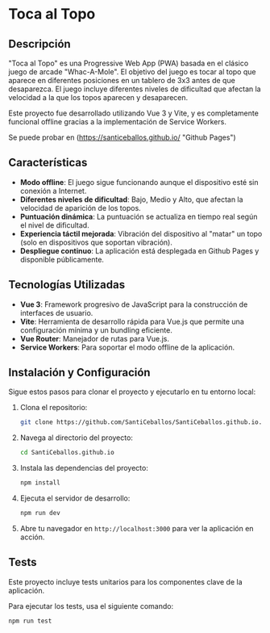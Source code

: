 # Toca al Topo

## Descripción

"Toca al Topo" es una Progressive Web App (PWA) basada en el clásico juego de arcade "Whac-A-Mole". El objetivo del juego es tocar al topo que aparece en diferentes posiciones en un tablero de 3x3 antes de que desaparezca. El juego incluye diferentes niveles de dificultad que afectan la velocidad a la que los topos aparecen y desaparecen.

Este proyecto fue desarrollado utilizando Vue 3 y Vite, y es completamente funcional offline gracias a la implementación de Service Workers.

Se puede probar en (https://santiceballos.github.io/ "Github Pages")

## Características

- **Modo offline**: El juego sigue funcionando aunque el dispositivo esté sin conexión a Internet.
- **Diferentes niveles de dificultad**: Bajo, Medio y Alto, que afectan la velocidad de aparición de los topos.
- **Puntuación dinámica**: La puntuación se actualiza en tiempo real según el nivel de dificultad.
- **Experiencia táctil mejorada**: Vibración del dispositivo al "matar" un topo (solo en dispositivos que soportan vibración).
- **Despliegue continuo**: La aplicación está desplegada en Github Pages y disponible públicamente.

## Tecnologías Utilizadas

- **Vue 3**: Framework progresivo de JavaScript para la construcción de interfaces de usuario.
- **Vite**: Herramienta de desarrollo rápida para Vue.js que permite una configuración mínima y un bundling eficiente.
- **Vue Router**: Manejador de rutas para Vue.js.
- **Service Workers**: Para soportar el modo offline de la aplicación.

## Instalación y Configuración

Sigue estos pasos para clonar el proyecto y ejecutarlo en tu entorno local:

1. Clona el repositorio:

   ```bash
   git clone https://github.com/SantiCeballos/SantiCeballos.github.io.git
   ```

2. Navega al directorio del proyecto:

   ```bash
   cd SantiCeballos.github.io
   ```

3. Instala las dependencias del proyecto:

   ```bash
   npm install
   ```

4. Ejecuta el servidor de desarrollo:

   ```bash
   npm run dev
   ```

5. Abre tu navegador en `http://localhost:3000` para ver la aplicación en acción.

## Tests

Este proyecto incluye tests unitarios para los componentes clave de la aplicación.

Para ejecutar los tests, usa el siguiente comando:

```bash
npm run test
```
